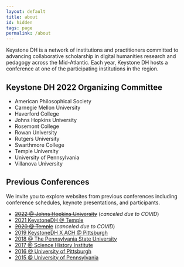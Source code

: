 ```yaml
---
layout: default
title: about
id: hidden
tags: page
permalink: /about
---
```


Keystone DH is a network of institutions and practitioners committed to advancing collaborative scholarship in digital humanities research and pedagogy across the Mid-Atlantic. Each year, Keystone DH hosts a conference at one of the participating institutions in the region.

## Keystone DH 2022 Organizing Committee

* American Philosophical Society
* Carnegie Mellon University
* Haverford College
* Johns Hopkins University
* Rosemont College
* Rowan University
* Rutgers University
* Swarthmore College
* Temple University
* University of Pennsylvania
* Villanova University

## Previous Conferences

We invite you to explore websites from previous conferences including conference schedules, keynote presentations, and participants.

- [~~2022 @ Johns Hopkins University~~](/2022) (*canceled due to COVID*)
- [2021 KeystoneDH @ Temple](https://keystonedh.network/2021/)
- [~~2020 @ Temple~~](/2020) (*canceled due to COVID*)
- [2019 KeystoneDH X ACH @ Pittsburgh](http://ach2019.ach.org/)
- [2018 @ The Pennsylvania State University](/2018)
- [2017 @ Science History Institute](/2018)
- [2016 @ University of Pittsburgh](/2016)
- [2015 @ University of Pennsylvania](/2015)
